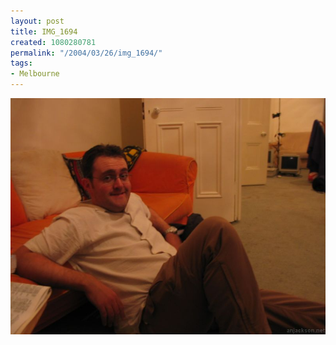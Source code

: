 ```yaml
---
layout: post
title: IMG_1694
created: 1080280781
permalink: "/2004/03/26/img_1694/"
tags:
- Melbourne
---
```


<img src="/image/images/img_1694-396.jpg"/>

